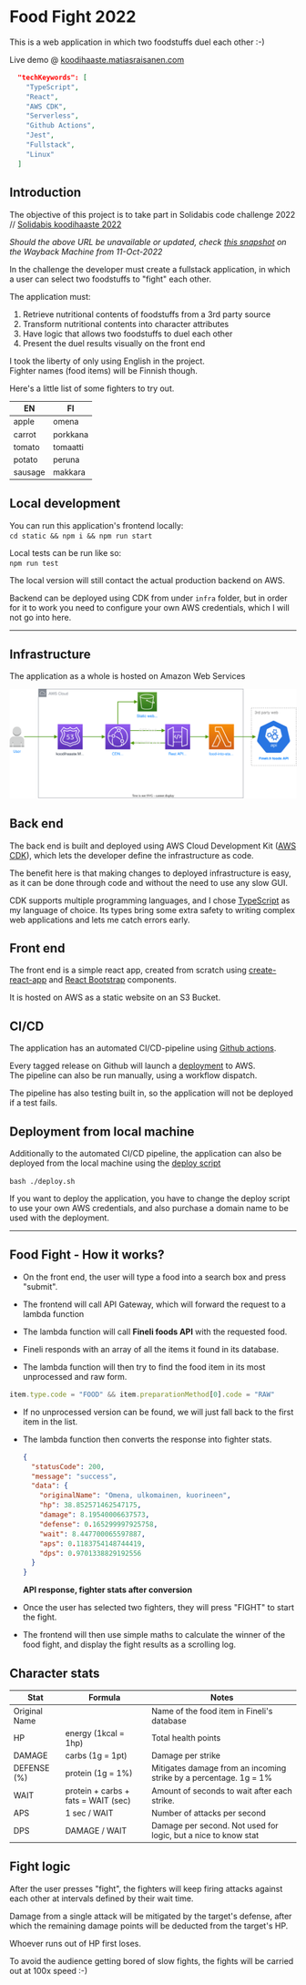 # Food Fight 2022

This is a web application in which two foodstuffs duel each other :-)

Live demo @ [koodihaaste.matiasraisanen.com](https://koodihaaste.matiasraisanen.com/index.html)

```json
  "techKeywords": [
    "TypeScript",
    "React",
    "AWS CDK",
    "Serverless",
    "Github Actions",
    "Jest",
    "Fullstack",
    "Linux"
  ]
```

## Introduction

The objective of this project is to take part in Solidabis code challenge 2022 //
[Solidabis koodihaaste 2022](https://koodihaaste.solidabis.com/intro)

_Should the above URL be unavailable or updated, check [this snapshot](https://web.archive.org/web/20221011125550/https://koodihaaste.solidabis.com) on the Wayback Machine from 11-Oct-2022_

In the challenge the developer must create a fullstack application, in which a user can select two foodstuffs to "fight" each other.

The application must:

1. Retrieve nutritional contents of foodstuffs from a 3rd party source
2. Transform nutritional contents into character attributes
3. Have logic that allows two foodstuffs to duel each other
4. Present the duel results visually on the front end

I took the liberty of only using English in the project.  
Fighter names (food items) will be Finnish though.

Here's a little list of some fighters to try out.

| EN      | FI       |
| ------- | -------- |
| apple   | omena    |
| carrot  | porkkana |
| tomato  | tomaatti |
| potato  | peruna   |
| sausage | makkara  |

## Local development

You can run this application's frontend locally:  
`cd static && npm i && npm run start`

Local tests can be run like so:  
`npm run test`

The local version will still contact the actual production backend on AWS.

Backend can be deployed using CDK from under `infra` folder, but in order for it to work you need to configure your own AWS credentials, which I will not go into here.

---

## Infrastructure

The application as a whole is hosted on Amazon Web Services

![Koodihaaste infra](./architecture/architecture.drawio.svg)

## Back end

The back end is built and deployed using AWS Cloud Development Kit ([AWS CDK](https://aws.amazon.com/cdk/)), which lets the developer define the infrastructure as code.

The benefit here is that making changes to deployed infrastructure is easy, as it can be done through code and without the need to use any slow GUI.

CDK supports multiple programming languages, and I chose [TypeScript](https://www.typescriptlang.org/) as my language of choice. Its types bring some extra safety to writing complex web applications and lets me catch errors early.

## Front end

The front end is a simple react app, created from scratch using [create-react-app](https://reactjs.org/docs/create-a-new-react-app.html) and [React Bootstrap](https://react-bootstrap.github.io/) components.

It is hosted on AWS as a static website on an S3 Bucket.

## CI/CD

The application has an automated CI/CD-pipeline using [Github actions](https://github.com/features/actions).

Every tagged release on Github will launch a [deployment](./.github/workflows/deploy.yaml) to AWS.  
The pipeline can also be run manually, using a workflow dispatch.

The pipeline has also testing built in, so the application will not be deployed if a test fails.

## Deployment from local machine

Additionally to the automated CI/CD pipeline, the application can also be deployed from the local machine using the [deploy script](./deploy.sh)

`bash ./deploy.sh`

If you want to deploy the application, you have to change the deploy script to use your own AWS credentials, and also purchase a domain name to be used with the deployment.

---

## Food Fight - How it works?

- On the front end, the user will type a food into a search box and press "submit".

- The frontend will call API Gateway, which will forward the request to a lambda function
- The lambda function will call **Fineli foods API** with the requested food.
- Fineli responds with an array of all the items it found in its database.
- The lambda function will then try to find the food item in its most unprocessed and raw form.

```javascript
item.type.code = "FOOD" && item.preparationMethod[0].code = "RAW"
```

- If no unprocessed version can be found, we will just fall back to the first item in the list.

- The lambda function then converts the response into fighter stats.

  ```json
  {
    "statusCode": 200,
    "message": "success",
    "data": {
      "originalName": "Omena, ulkomainen, kuorineen",
      "hp": 38.852571462547175,
      "damage": 8.19540006637573,
      "defense": 0.165299997925758,
      "wait": 8.447700065597887,
      "aps": 0.1183754148744419,
      "dps": 0.9701338829192556
    }
  }
  ```

  **API response, fighter stats after conversion**

- Once the user has selected two fighters, they will press "FIGHT" to start the fight.

- The frontend will then use simple maths to calculate the winner of the food fight, and display the fight results as a scrolling log.

## Character stats

| Stat          | Formula                             | Notes                                                             |
| ------------- | ----------------------------------- | ----------------------------------------------------------------- |
| Original Name |                                     | Name of the food item in Fineli's database                        |
| HP            | energy (1kcal = 1hp)                | Total health points                                               |
| DAMAGE        | carbs (1g = 1pt)                    | Damage per strike                                                 |
| DEFENSE (%)   | protein (1g = 1%)                   | Mitigates damage from an incoming strike by a percentage. 1g = 1% |
| WAIT          | protein + carbs + fats = WAIT (sec) | Amount of seconds to wait after each strike.                      |
| APS           | 1 sec / WAIT                        | Number of attacks per second                                      |
| DPS           | DAMAGE / WAIT                       | Damage per second. Not used for logic, but a nice to know stat    |

## Fight logic

After the user presses "fight", the fighters will keep firing attacks against each other at intervals defined by their wait time.

Damage from a single attack will be mitigated by the target's defense, after which the remaining damage points will be deducted from the target's HP.

Whoever runs out of HP first loses.

To avoid the audience getting bored of slow fights, the fights will be carried out at 100x speed :-)
